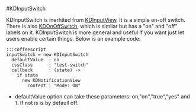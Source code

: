 #KDInputSwitch

KDInputSwitch is inerhited from [KDInputView](/framework/kdinputview). It is a
simple on-off switch. There is also [KDOnOffSwitch](/framework/kdonoffswitch),
which is similar but has a "on" and "off" labels on it. KDInputSwitch is more
general and useful if you want just let users enable certain things. Below is an
example code:

    :::coffeescript
    inputSwitch = new KDInputSwitch
      defaultValue  : on
      cssClass      : "test-switch"
      callback      : (state) ->
        if state
          new KDNotificationView
            content : "Mode: ON"

* defaultValue option can take these parameters: on,"on","true","yes" and 1. If
not is is by defaull off.
